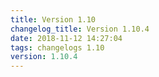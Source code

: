 ```yaml
---
title: Version 1.10
changelog_title: Version 1.10.4
date: 2018-11-12 14:27:04 
tags: changelogs 1.10
version: 1.10.4
---
```

<script src="https://gist.github.com/spinnaker-release/73dba039067da5fbae6ec0b97b97e2f4.js"/>